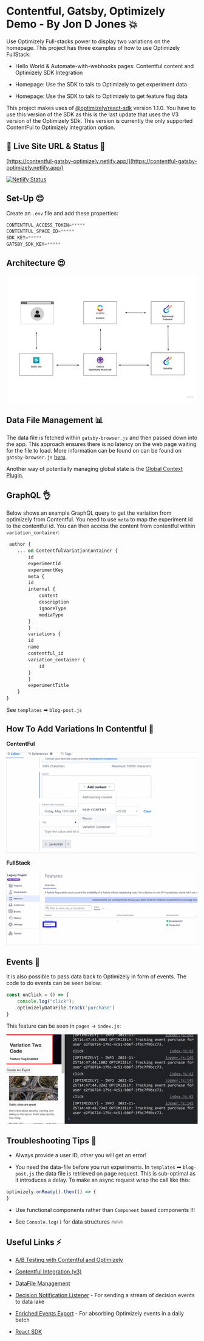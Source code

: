 # Contentful, Gatsby, Optimizely Demo - By Jon D Jones 💥

Use Optimizely Full-stacks power to display two variations on the homepage.  This project has three examples of how to use Optimizely FullStack:

- Hello World & Automate-with-webhooks pages:  Contentful content and Optimizely SDK Integration

- Homepage:  Use the SDK to talk to Optimizely to get experiment data

- Homepage:  Use the SDK to talk to Optimizely to get feature flag data

This project makes uses of [@optimizely/react-sdk](https://www.npmjs.com/package/@optimizely/react-sdk/v/1.1.0) version 1.1.0.  You have to use this version of the SDK as this is the last update that uses the V3 version of the Optimizely SDk.  This version is currently the only supported ContentFul to Optimizely integration option.

## 👻 Live Site URL & Status 👺

[https://contentful-gatsby-optimizely.netlify.app/](https://contentful-gatsby-optimizely.netlify.app/)

[![Netlify Status](https://api.netlify.com/api/v1/badges/c71efc53-5413-48c0-9c99-052462892091/deploy-status)](https://app.netlify.com/sites/contentful-gatsby-optimizely/deploys)

## Set-Up 😍

Create an `.env` file and add these properties:

```javascript
CONTENTFUL_ACCESS_TOKEN=*****
CONTENTFUL_SPACE_ID=*****
SDK_KEY=*****
GATSBY_SDK_KEY=*****
```

## Architecture 😍

![Image](./diagram.jpg)

## Data File Management 📊

The data file is fetched within `gatsby-browser.js` and then passed down into the app.  This approach ensures there is no latency on the web page waiting for the file to load.  More information can be found on can be found on `gatsby-browser.js` [here](https://www.gatsbyjs.com/docs/reference/config-files/gatsby-browser/).

Another way of potentially managing global state is the [Global Context Plugin](https://www.gatsbyjs.com/plugins/gatsby-plugin-global-context/).

## GraphQL 👌

Below shows an example GraphQL query to get the variation from optimizely from Contentful.  You need to use `meta` to map the experiment id to the contentful id.  You can then access the content from contentful within `variation_container`:

```graphql
 author {
    ... on ContentfulVariationContainer {
        id
        experimentId
        experimentKey
        meta {
        id
        internal {
            content
            description
            ignoreType
            mediaType
        }
        }
        variations {
        id
        name
        contentful_id
        variation_container {
            id
        }
        }
        experimentTitle
    }
}
```

See `templates` ➡ `blog-post.js`

## How To Add Variations In Contentful 🍲

**ContentFul**

![Contentful Setup](./contentful-optimizely-demo.gif)

**FullStack**

![Contentful Setup](./contentful-optimizely-demo-1.gif)

## Events 📅

It is also possible to pass data back to Optimizely in form of events.  The code to do events can be seen below:

```javascript
const onClick = () => {
    console.log("click");
    optimizelyDataFile.track('purchase')
}
```

This feature can be seen in `pages` -> `index.js`:

![how-does-the-optimizely-web-bring-your-own-ID-work-1.gif](how-does-the-optimizely-web-bring-your-own-ID-work-1.gif)

## Troubleshooting Tips 💁

- Always provide a user ID, other you will get an error!

- You need the data-file before you run experiments.  In `templates` ➡ `blog-post.js` the data file is retrieved on page request.  This is sub-optimal as it introduces a delay.  To make an async request wrap the call like this:

```javascript
optimizely.onReady().then(() => {
}
```

- Use functional components rather than `Component` based components !!!

- See `Console.log()` for data structures 🔥🔥🔥

## Useful Links ⚡️

- [A/B Testing with Contentful and Optimizely](https://www.contentful.com/developers/docs/tutorials/general/optimizely-tutorial/)

- [Contentful Integration (v3)](https://docs.developers.optimizely.com/full-stack/docs/quickstarts)

- [DataFile Management](https://docs.developers.optimizely.com/full-stack/docs/configure-webhooks)

- [Decision Notification Listener](https://docs.developers.optimizely.com/full-stack/v4.0/docs/decision-notification-listener) - For sending a stream of decision events to data lake

- [Enriched Events Export](https://docs.developers.optimizely.com/optimizely-data/docs/enriched-events-export) - For absorbing Optimizely events in a daily batch

- [React SDK](https://docs.developers.optimizely.com/full-stack/docs/javascript-react-sdk)
